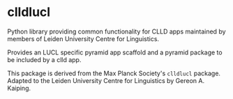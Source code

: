 clldlucl
=======

Python library providing common functionality for CLLD apps maintained by members of
Leiden University Centre for Linguistics.

Provides an LUCL specific pyramid app scaffold and a pyramid package to be included by
a clld app.

This package is derived from the Max Planck Society's `clldlucl` package.
Adapted to the Leiden University Centre for Linguistics by Gereon A. Kaiping.
